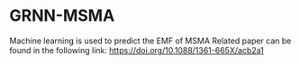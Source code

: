 # GRNN-MSMA
Machine learning is used to predict the EMF of MSMA
Related paper can be found in the following link:
https://doi.org/10.1088/1361-665X/acb2a1
